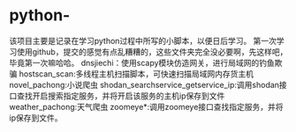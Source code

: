 # python-
该项目主要是记录在学习python过程中所写的小脚本，以便日后学习。
第一次学习使用github，提交的感觉有点乱糟糟的，这些文件夹完全没必要啊，先这样吧，毕竟第一次嘛哈哈。
dnsjiechi：使用scapy模块仿造网关，进行局域网的钓鱼欺骗
hostscan_scan:多线程主机扫描脚本，可快速扫描局域网内存货主机
novel_pachong:小说爬虫
shodan_searchservice_getservice_ip:调用shodan接口查找开启搜索指定服务，并将开启该服务的主机ip保存到文件
weather_pachong:天气爬虫
zoomeye*:调用zoomeye接口查找指定服务，并将ip保存到文件。
